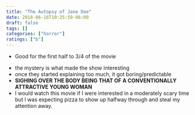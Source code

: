 ```yaml
---
title: "The Autopsy of Jane Doe"
date: 2018-06-16T10:25:59-06:00
draft: false
tags: []
categories: ["horror"]
ratings: ["b"]
---
```


* Good for the first half to 3/4 of the movie
<!--more-->
* the mystery is what made the show interesting
* once they started explaining too much, it got boring/predictable
* __SIGHING OVER THE BODY BEING THAT OF A CONVENTIONALLY ATTRACTIVE YOUNG WOMAN__
* I would watch this movie if I were interested in a moderately scary time but I was expecting pizza to show up halfway through and steal my attention away.